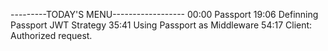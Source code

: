---------TODAY'S MENU------------------
00:00 Passport
19:06 Definning Passport JWT Strategy
35:41 Using Passport as Middleware
54:17 Client: Authorized request. 


